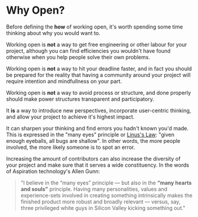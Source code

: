 # Why Open?

Before defining the **how** of working open, it's worth spending some time thinking about why you would want to.

Working open is **not** a way to get free engineering or other labour for your project, although you can find efficiencies you wouldn't have found otherwise when you help people solve their own problems.

Working open is **not** a way to hit your deadline faster, and in fact you should be prepared for the reality that having a community around your project will require intention and mindfullness on your part.

Working open is **not** a way to avoid process or structure, and done properly should make power structures transparent and participatory.

It **is** a way to introduce new perspectives, incorporate user-centric thinking, and allow your project to achieve it's highest impact.

It can sharpen your thinking and find errors you hadn't known you'd made.  This is expressed in the "many eyes" principle or [Linus's Law](https://en.wikipedia.org/wiki/Linus's_Law):  "given enough eyeballs, all bugs are shallow". In other words, the more people involved, the more likely someone is to spot an error.

Increasing the amount of contributors can also increase the diversity of your project and make sure that it serves a wide constituency.  In the words of Aspiration technology's Allen Gunn:

>"I believe in the “many eyes” principle — but also in the **“many hearts and souls”** principle. Having many personalities, values and experience-sets involved in creating something intrinsically makes the finished product more robust and broadly relevant — versus, say, three privileged white guys in Silicon Valley kicking something out."
